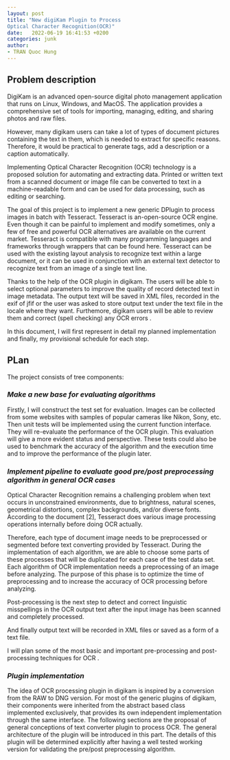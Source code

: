 ```yaml
---
layout: post
title: "New digiKam Plugin to Process 
Optical Character Recognition(OCR)"
date:   2022-06-19 16:41:53 +0200
categories: junk
author:
- TRAN Quoc Hung
---
```


## **Problem description** 

DigiKam is an advanced open-source digital photo management application that runs on Linux, Windows, and MacOS. The application provides a comprehensive set of tools for importing, managing, editing, and sharing photos and raw files.

However, many digikam users can take a lot of types of document pictures containing the text in them, which is needed to extract for specific reasons. Therefore, it would be practical to generate tags, add a description or a caption automatically.  

Implementing Optical Character Recognition (OCR) technology is a proposed solution for automating and extracting data. Printed or written text from a scanned document or image file can be converted to text in a machine-readable form and can be used for data processing, such as editing or searching. 

The goal of this project is to implement a new generic DPlugin to process images in batch with Tesseract. Tesseract is an-open-source OCR engine. Even though it can be painful to implement and modify sometimes, only a few of free and powerful OCR alternatives are available on the current market. Tesseract is compatible with many programming languages and frameworks through wrappers that can be found here. Tesseract can be used with the existing layout analysis to recognize text within a large document, or it can be used in conjunction with an external text detector to recognize text from an image of a single text line. 

Thanks to the help of the OCR plugin in digikam. The users will be able to select optional parameters to improve the quality of record detected text in image metadata. The output text will be saved in XML files, recorded in the exif of jfif or the user was asked to store output text under the text file in the locale where they want. Furthemore, digikam users will be able to review them and correct (spell checking) any OCR errors .  

In this document, I will first represent in detail my planned implementation and finally, my provisional schedule for each step.


## **PLan** 


The project consists of tree components:

### **_Make a new base for evaluating algorithms_**

Firstly, I will construct the test set for evaluation. Images can be collected from some websites with samples of popular cameras like Nikon, Sony, etc. Then unit tests will be implemented using the current function interface. They will re-evaluate the performance of the OCR plugin. This evaluation will give a more evident status and perspective. These tests could also be used to benchmark the accuracy of the algorithm and the execution time and to improve the performance of the plugin later. 


### **_Implement pipeline to evaluate good pre/post preprocessing algorithm in general OCR cases_**

Optical Character Recognition remains a challenging problem when text occurs in unconstrained environments, due to brightness, natural scenes, geometrical distortions, complex backgrounds, and/or diverse fonts. According to the document [2], Tesseract does various image processing operations internally before doing OCR actually.
 
Therefore, each type of document image needs to be preprocessed or segmented before text converting provided by Tesseract. During the implementation of each algorithm, we are able to choose some parts of these processes that will be duplicated for each case of the test data set. Each algorithm of OCR implementation needs a preprocessing of an image before analyzing. The purpose of this phase is to optimize the time of preprocessing and to increase the accuracy of OCR processing before analyzing. 


Post-processing is the next step to detect and correct linguistic misspellings in the OCR output text after the input image has been scanned and completely processed.  

And finally output text will be recorded in XML files or saved as a form of a text file.

I will plan some of the most basic and important pre-processing and post-processing techniques for OCR .

### **_Plugin implementation_** 

The idea of OCR processing plugin in digikam is inspired by a conversion from the RAW to DNG version. For most of the generic  plugins of digikam, their components were inherited from the abstract based class implemented exclusively, that provides its own independent implementation through the same interface.  The following sections are the proposal of general conceptions of text converter plugin to process OCR. The general architecture of the plugin will be introduced in this part. The details of this plugin will be determined explicitly after having a well tested working version for validating the pre/post preprocessing algorithm. 
